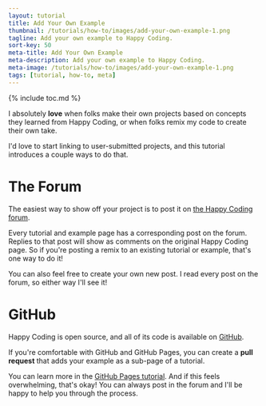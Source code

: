 ```yaml
---
layout: tutorial
title: Add Your Own Example
thumbnail: /tutorials/how-to/images/add-your-own-example-1.png
tagline: Add your own example to Happy Coding.
sort-key: 50
meta-title: Add Your Own Example
meta-description: Add your own example to Happy Coding.
meta-image: /tutorials/how-to/images/add-your-own-example-1.png
tags: [tutorial, how-to, meta]
---
```


{% include toc.md %}

I absolutely **love** when folks make their own projects based on concepts they learned from Happy Coding, or when folks remix my code to create their own take.

I'd love to start linking to user-submitted projects, and this tutorial introduces a couple ways to do that.

# The Forum

The easiest way to show off your project is to post it on [the Happy Coding forum](https://forum.happycoding.io).

Every tutorial and example page has a corresponding post on the forum. Replies to that post will show as comments on the original Happy Coding page. So if you're posting a remix to an existing tutorial or example, that's one way to do it!

You can also feel free to create your own new post. I read every post on the forum, so either way I'll see it!

# GitHub

Happy Coding is open source, and all of its code is available on [GitHub](https://github.com/KevinWorkman/HappyCoding).

If you're comfortable with GitHub and GitHub Pages, you can create a **pull request** that adds your example as a sub-page of a tutorial.

You can learn more in the [GitHub Pages tutorial](/tutorials/html/github-pages). And if this feels overwhelming, that's okay! You can always post in the forum and I'll be happy to help you through the process.
